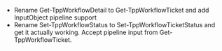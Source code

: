 - Rename Get-TppWorkflowDetail to Get-TppWorkflowTicket and add InputObject pipeline support
- Rename Set-TppWorkflowStatus to Set-TppWorkflowTicketStatus and get it actually working.  Accept pipeline input from Get-TppWorkflowTicket.